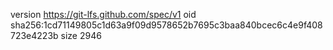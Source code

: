 version https://git-lfs.github.com/spec/v1
oid sha256:1cd71149805c1d63a9f09d9578652b7695c3baa840bcec6c4e9f408723e4223b
size 2946
